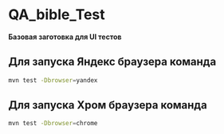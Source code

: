 # QA_bible_Test
**Базовая заготовка для UI тестов**

## Для запуска Яндекс браузера команда
```sh
mvn test -Dbrowser=yandex
```

## Для запуска Хром браузера команда
```sh
mvn test -Dbrowser=chrome
```
